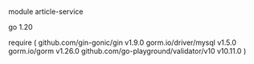 module article-service

go 1.20

require (
    github.com/gin-gonic/gin v1.9.0
    gorm.io/driver/mysql v1.5.0
    gorm.io/gorm v1.26.0
    github.com/go-playground/validator/v10 v10.11.0
)
